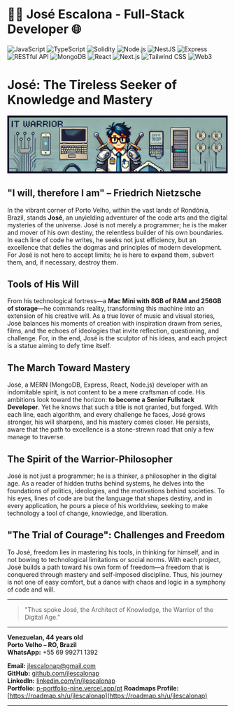# 👨‍💻 José Escalona - Full-Stack Developer 🌐

![JavaScript](https://img.shields.io/badge/JavaScript-F7DF1E?logo=javascript&logoColor=black)
![TypeScript](https://img.shields.io/badge/TypeScript-007ACC?logo=typescript&logoColor=white)
![Solidity](https://img.shields.io/badge/Solidity-240f70?logo=solidity&logoColor=white)
![Node.js](https://img.shields.io/badge/Node.js-339933?logo=nodedotjs&logoColor=white)
![NestJS](https://img.shields.io/badge/NestJS-E0234E?logo=nestjs&logoColor=white)
![Express](https://img.shields.io/badge/Express-000000?logo=express&logoColor=white)
![RESTful API](https://img.shields.io/badge/RESTful_API-007EC6?logo=rest&logoColor=white)
![MongoDB](https://img.shields.io/badge/MongoDB-47A248?logo=mongodb&logoColor=white)
![React](https://img.shields.io/badge/React-61DAFB?logo=react&logoColor=black)
![Next.js](https://img.shields.io/badge/Next.js-000000?logo=nextdotjs&logoColor=white)
![Tailwind CSS](https://img.shields.io/badge/Tailwind_CSS-38B2AC?logo=tailwindcss&logoColor=white)
![Web3](https://img.shields.io/badge/Web3-3C3C3D?logo=web3.js&logoColor=white)

# José: The Tireless Seeker of Knowledge and Mastery
![Descripción alternativa](./banner_github.webp)

## "I will, therefore I am" – Friedrich Nietzsche

In the vibrant corner of Porto Velho, within the vast lands of Rondônia, Brazil, stands **José**, an unyielding adventurer of the code arts and the digital mysteries of the universe. José is not merely a programmer; he is the maker and mover of his own destiny, the relentless builder of his own boundaries. In each line of code he writes, he seeks not just efficiency, but an excellence that defies the dogmas and principles of modern development. For José is not here to accept limits; he is here to expand them, subvert them, and, if necessary, destroy them.

## Tools of His Will

From his technological fortress—a **Mac Mini with 8GB of RAM and 256GB of storage**—he commands reality, transforming this machine into an extension of his creative will. As a true lover of music and visual stories, José balances his moments of creation with inspiration drawn from series, films, and the echoes of ideologies that invite reflection, questioning, and challenge. For, in the end, José is the sculptor of his ideas, and each project is a statue aiming to defy time itself.

## The March Toward Mastery

José, a MERN (MongoDB, Express, React, Node.js) developer with an indomitable spirit, is not content to be a mere craftsman of code. His ambitions look toward the horizon: **to become a Senior Fullstack Developer**. Yet he knows that such a title is not granted, but forged. With each line, each algorithm, and every challenge he faces, José grows stronger, his will sharpens, and his mastery comes closer. He persists, aware that the path to excellence is a stone-strewn road that only a few manage to traverse.

## The Spirit of the Warrior-Philosopher

José is not just a programmer; he is a thinker, a philosopher in the digital age. As a reader of hidden truths behind systems, he delves into the foundations of politics, ideologies, and the motivations behind societies. To his eyes, lines of code are but the language that shapes destiny, and in every application, he pours a piece of his worldview, seeking to make technology a tool of change, knowledge, and liberation.

## "The Trial of Courage": Challenges and Freedom

To José, freedom lies in mastering his tools, in thinking for himself, and in not bowing to technological limitations or social norms. With each project, José builds a path toward his own form of freedom—a freedom that is conquered through mastery and self-imposed discipline. Thus, his journey is not one of easy comfort, but a dance with chaos and logic in a symphony of code and will.

---

> "Thus spoke José, the Architect of Knowledge, the Warrior of the Digital Age."

---


**Venezuelan, 44 years old**  
**Porto Velho – RO, Brazil**  
**WhatsApp:** +55 69 99271 1392

**Email:** [jlescalonap@gmail.com](mailto:jlescalonap@gmail.com)  
**GitHub:** [github.com/jlescalonap](https://github.com/jlescalonap)  
**LinkedIn:** [linkedin.com/in/jlescalonap](https://www.linkedin.com/in/jlescalonap/)  
**Portfolio:** [p-portfolio-nine.vercel.app/pt](https://p-portfolio-nine.vercel.app/pt)
**Roadmaps Profile:** [https://roadmap.sh/u/jlescalonap](https://roadmap.sh/u/jlescalonap)

---

